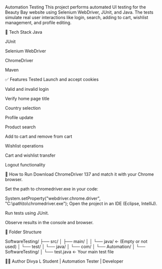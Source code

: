 Automation Testing 
This project performs automated UI testing for the Beauty Bay website using Selenium WebDriver, JUnit, and Java. The tests simulate real user interactions like login, search, adding to cart, wishlist management, and profile editing.

🔧 Tech Stack
Java

JUnit

Selenium WebDriver

ChromeDriver

Maven

✅ Features Tested
Launch and accept cookies

Valid and invalid login

Verify home page title

Country selection

Profile update

Product search

Add to cart and remove from cart

Wishlist operations

Cart and wishlist transfer

Logout functionality

🚀 How to Run
Download ChromeDriver 137 and match it with your Chrome browser.

Set the path to chromedriver.exe in your code:

System.setProperty("webdriver.chrome.driver", "C:\\path\\to\\chromedriver.exe");
Open the project in an IDE (Eclipse, IntelliJ).

Run tests using JUnit.

Observe results in the console and browser.

📂 Folder Structure

SoftwareTesting/
├── src/
│   ├── main/
│   │   └── java/                   ← (Empty or not used)
│   └── test/
│       └── java/
│           └── com/
│               └── Automation/
│                   └── SoftwareTesting/
│                       └── test.java  ← Your main test file

🧑‍💻 Author
Divya L
Student | Automation Tester | Developer
